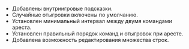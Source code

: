 - Добавлены внутриигровые подсказки.
- Случайные отыгровки включены по умолчанию.
- Установлен минимальный интервал между двумя командами ареста.
- Установлен правильный порядок команд и отыгровок при аресте.
- Добавлена возможность редактирования множества строк.
